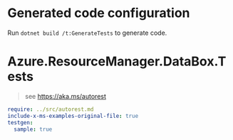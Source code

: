 # Generated code configuration

Run `dotnet build /t:GenerateTests` to generate code.

# Azure.ResourceManager.DataBox.Tests

> see https://aka.ms/autorest
``` yaml
require: ../src/autorest.md
include-x-ms-examples-original-file: true
testgen:
  sample: true
```
